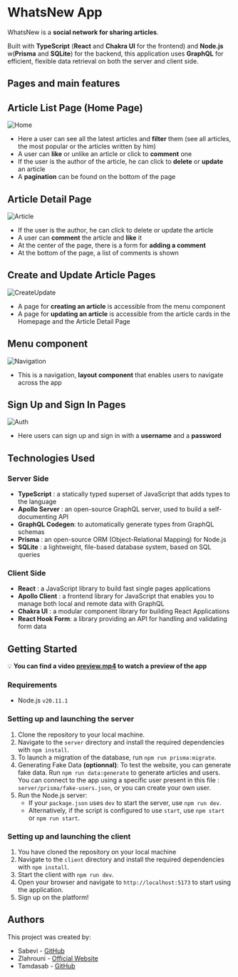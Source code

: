 ﻿# WhatsNew App

WhatsNew is a **social network for sharing articles**. 

Built with **TypeScript** (**React** and **Chakra UI** for the frontend) and **Node.js** w(**Prisma** and **SQLite**) for the backend, this application uses **GraphQL** for efficient, flexible data retrieval on both the server and client side.

## Pages and main features

## Article List Page (Home Page)
![Home](./assets/article-list.png)
- Here a user can see all the latest articles and **filter** them (see all articles, the most popular or the articles written by him)
- A user can **like** or unlike an article or click to **comment** one
- If the user is the author of the article, he can click to **delete** or **update** an article
- A **pagination** can be found on the bottom of the page

## Article Detail Page
![Article](./assets/article-detail.png)
- If the user is the author, he can click to delete or update the article
- A user can **comment** the article and **like** it
- At the center of the page, there is a form for **adding a comment**
- At the bottom of the page, a list of comments is shown

## Create and Update Article Pages
![CreateUpdate](./assets/create-update-article.png)
- A page for **creating an article** is accessible from the menu component
- A page for **updating an article** is accessible from the article cards in the Homepage and the Article Detail Page

## Menu component
![Navigation](./assets/nav.png)
- This is a navigation, **layout component** that enables users to navigate across the app

## Sign Up and Sign In Pages
![Auth](./assets/auth.png)
- Here users can sign up and sign in with a **username** and a **password**

## Technologies Used

### Server Side

- **TypeScript** : a statically typed superset of JavaScript that adds types to the language
- **Apollo Server** : an open-source GraphQL server, used to build a self-documenting API
- **GraphQL Codegen**: to automatically generate types from GraphQL schemas
- **Prisma** : an open-source ORM (Object-Relational Mapping) for Node.js
- **SQLite** : a lightweight, file-based database system, based on SQL queries

### Client Side

- **React** : a JavaScript library to build fast single pages applications
- **Apollo Client** : a frontend library for JavaScript that enables you to manage both local and remote data with GraphQL
- **Chakra UI** : a modular component library for building React Applications
- **React Hook Form**: a library providing an API for handling and validating form data

## Getting Started
💡 **You can find a video  [preview.mp4](./assets/preview.mp4) to watch a preview of the app**

### Requirements

-  Node.js `v20.11.1`

### Setting up and launching the server
1. Clone the repository to your local machine.
2. Navigate to the `server` directory and install the required dependencies with `npm install`.
3. To launch a migration of the database, run `npm run prisma:migrate`.
4. Generating Fake Data  **(optionnal)**: To test the website, you can generate fake data. Run `npm run data:generate` to generate articles and users. You can connect to the app using a specific user present in this file : `server/prisma/fake-users.json`, or you can create your own user.
5. Run the Node.js server:
   - If your `package.json` uses `dev` to start the server, use `npm run dev`.
   - Alternatively, if the script is configured to use `start`, use `npm start` or `npm run start`.



### Setting up and launching the client
1. You have cloned the repository on your local machine
2. Navigate to the `client` directory and install the required dependencies with `npm install`.
3. Start the client with `npm run dev`.
4. Open your browser and navigate to `http://localhost:5173` to start using the application.
5. Sign up on the platform!

## Authors

This project was created by:
- Sabevi - [GitHub](https://github.com/sabevi)
- Zlahrouni - [Official Website](https://ziadlahrouni.com)
- Tamdasab - [GitHub](https://github.com/tamdasab)
